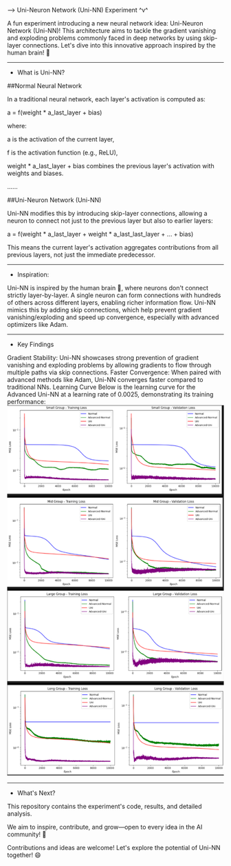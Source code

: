 --> Uni-Neuron Network (Uni-NN) Experiment  ^v^

A fun experiment introducing a new neural network idea: Uni-Neuron Network (Uni-NN)! This architecture aims to tackle the gradient vanishing and exploding problems commonly faced in deep networks by using skip-layer connections. Let's dive into this innovative approach inspired by the human brain! 🚀

-----

* What is Uni-NN?

##Normal Neural Network

In a traditional neural network, each layer's activation is computed as:


a = f(weight * a_last_layer + bias)


where:

a is the activation of the current layer,

f is the activation function (e.g., ReLU),

weight * a_last_layer + bias combines the previous layer's activation with weights and biases.

......

##Uni-Neuron Network (Uni-NN)

Uni-NN modifies this by introducing skip-layer connections, allowing a neuron to connect not just to the previous layer but also to earlier layers:


a = f(weight * a_last_layer + weight * a_last_last_layer + ... + bias)


This means the current layer's activation aggregates contributions from all previous layers, not just the immediate predecessor.

-----

* Inspiration: 

Uni-NN is inspired by the human brain 🧠, where neurons don't connect strictly layer-by-layer. A single neuron can form connections with hundreds of others across different layers, enabling richer information flow. Uni-NN mimics this by adding skip connections, which help prevent gradient vanishing/exploding and speed up convergence, especially with advanced optimizers like Adam.

-----

* Key Findings

Gradient Stability: Uni-NN showcases strong prevention of gradient vanishing and exploding problems by allowing gradients to flow through multiple paths via skip connections.
Faster Convergence: When paired with advanced methods like Adam, Uni-NN converges faster compared to traditional NNs.
Learning Curve
Below is the learning curve for the Advanced Uni-NN at a learning rate of 0.0025, demonstrating its training performance:
![Adv uni-NN LR 0.0025](images/uni-NN_lr=0.0025.jpg)

-----

* What's Next?

This repository contains the experiment's code, results, and detailed analysis. 

We aim to inspire, contribute, and grow—open to every idea in the AI community! 🌟

Contributions and ideas are welcome! Let's explore the potential of Uni-NN together! 😄
